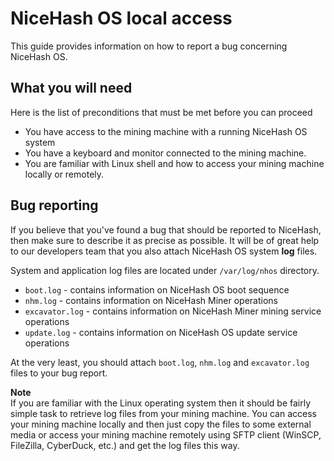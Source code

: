 # NiceHash OS local access
This guide provides information on how to report a bug concerning NiceHash OS.

## What you will need
Here is the list of preconditions that must be met before you can proceed
* You have access to the mining machine with a running NiceHash OS system
* You have a keyboard and monitor connected to the mining machine.
* You are familiar with Linux shell and how to access your mining machine locally or remotely.

## Bug reporting
If you believe that you've found a bug that should be reported to NiceHash, then make sure to describe it as precise as possible. It will be of great help to our developers team that you also attach NiceHash OS system **log** files.

System and application log files are located under `/var/log/nhos` directory.
* `boot.log` - contains information on NiceHash OS boot sequence
* `nhm.log` - contains information on NiceHash Miner operations
* `excavator.log` - contains information on NiceHash Miner mining service operations
* `update.log` - contains information on NiceHash OS update service operations

At the very least, you should attach `boot.log`, `nhm.log` and `excavator.log` files to your bug report.

**Note**<br/>
If you are familiar with the Linux operating system then it should be fairly simple task to retrieve log files from your mining machine. You can access your mining machine locally and then just copy the files to some external media or access your mining machine remotely using SFTP client (WinSCP, FileZilla, CyberDuck, etc.) and get the log files this way.
